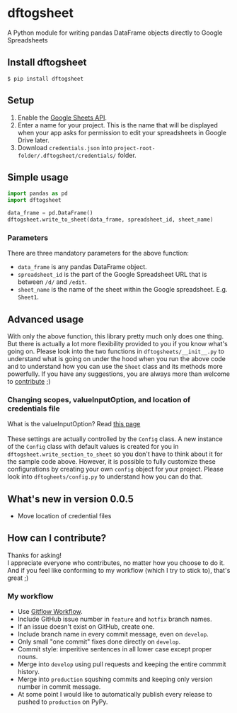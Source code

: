 # dftogsheet
A Python module for writing pandas DataFrame objects directly to Google Spreadsheets

## Install dftogsheet
```shell
$ pip install dftogsheet
```

## Setup
1. Enable the
[Google Sheets API](https://developers.google.com/sheets/api/quickstart/python).
2. Enter a name for your project. This is the name that will be displayed when your
app asks for permission to edit your spreadsheets in Google Drive later.
2. Download `credentials.json` into `project-root-folder/.dftogsheet/credentials/` folder.

## Simple usage
```python
import pandas as pd
import dftogsheet

data_frame = pd.DataFrame()
dftogsheet.write_to_sheet(data_frame, spreadsheet_id, sheet_name)
```

### Parameters
There are three mandatory parameters for the above function:
- `data_frame` is any pandas DataFrame object.
- `spreadsheet_id` is the part of the Google Spreadsheet URL
that is between `/d/` and `/edit`.
- `sheet_name` is the name of the sheet within the Google spreadsheet.
E.g. `Sheet1`.

## Advanced usage
With only the above function, this library pretty much only does one thing.
But there is actually a lot more flexibility provided to you if you know what's going on.
Please look into the two functions in `dftogsheets/__init__.py` to understand what is going on
under the hood when you run the above code and to understand how you can use the `Sheet` class
and its methods more powerfully. If you have any suggestions, you are always more than welcome
to [contribute](#how-can-i-contribute) ;)

### Changing scopes, valueInputOption, and location of credentials file
What is the valueInputOption?
Read [this page](https://developers.google.com/sheets/api/reference/rest/v4/ValueInputOption) \
\
These settings are actually controlled by the `Config` class. A new instance of the `Config` class
with default values is created for you in `dftogsheet.write_section_to_sheet` so you don't have to
think about it for the sample code above. However, it is possible to fully customize
these configurations by creating your own `config` object for your project.
Please look into `dftogheets/config.py` to understand how you can do that.

## What's new in version 0.0.5
- Move location of credential files

## How can I contribute?
Thanks for asking! \
I appreciate everyone who contributes, no matter how you choose to do it. \
And if you feel like conforming to my workflow (which I try to stick to), that's great ;)

### My workflow
- Use [Gitflow Workflow](https://www.atlassian.com/git/tutorials/comparing-workflows/gitflow-workflow).
- Include GitHub issue number in `feature` and `hotfix` branch names.
- If an issue doesn't exist on GitHub, create one.
- Include branch name in every commit message, even on `develop`.
- Only small "one commit" fixes done directly on `develop`.
- Commit style: imperitive sentences in all lower case except proper nouns.
- Merge into `develop` using pull requests and keeping the entire commmit history.
- Merge into `production` squshing commits and keeping only version number in commit message.
- At some point I would like to automatically publish every release to pushed to `production` on PyPy.
